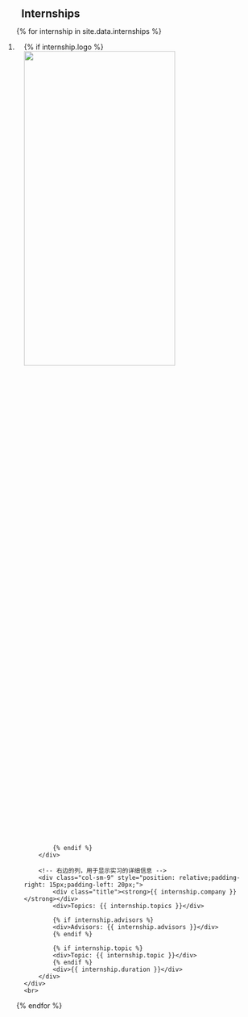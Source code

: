 
<div class="publications">
<ol class="bibliography">

<h2 style="margin:0 10px 0;">Internships</h2>

{% for internship in site.data.internships %}
<li>
    <div class="pub-row">
        <!-- 左边的列，用于显示公司图标 -->
        <div class="col-sm-3" style="position: relative;padding-right: 15px;padding-left: 15px;">
            {% if internship.logo %} 
            <img src="{{ internship.logo }}" class="teaserinternship img-fluid z-depth-1" style="width: 300px; height: 40%;">

            {% endif %}
        </div>

        <!-- 右边的列，用于显示实习的详细信息 -->
        <div class="col-sm-9" style="position: relative;padding-right: 15px;padding-left: 20px;">
            <div class="title"><strong>{{ internship.company }}</strong></div>
            <div>Topics: {{ internship.topics }}</div>

            {% if internship.advisors %}
            <div>Advisors: {{ internship.advisors }}</div>
            {% endif %}

            {% if internship.topic %}
            <div>Topic: {{ internship.topic }}</div>
            {% endif %}
            <div>{{ internship.duration }}</div>
        </div>
    </div>
    <br>
</li>
{% endfor %}


</ol>
</div>